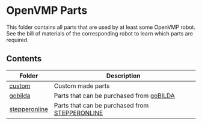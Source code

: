 # OpenVMP Parts

This folder contains all parts that are used by at least some OpenVMP robot.
See the bill of materials of the corresponding robot
to learn which parts are required.

## Contents

| Folder                                                       | Description                                                                  |
| ------------------------------------------------------------ | ---------------------------------------------------------------------------- |
| [custom](./custom/)                                          | Custom made parts                                                            |
| [gobilda](https://github.com/openvmp/openvmp-parts-gobilda/) | Parts that can be purchased from [goBILDA](https://gobilda.com/)             |
| [stepperonline](./stepperonline/)                            | Parts that can be purchased from [STEPPERONLINE](https://stepperonline.com/) |

<!-- | [market](./market/)               | Parts that can be purchased from e-commerce platforms (Amazon, AliExpress etc) | -->